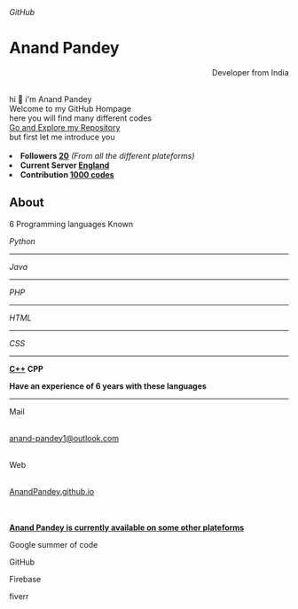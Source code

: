 <html>
    <head>
    <body>
        <div class="container">
            <i class="fa-brands fa-github">GitHub</i>
            <br>
            <h1><b>Anand Pandey</b></h1>
            <p style="text-align:right; color:;">Developer from India</p>
            <br>
            <l>hi 👋 i'm Anand Pandey<br>Welcome to my GitHub Hompage<br> here you will find many different codes <br><u>Go and Explore my Repository</u></br>but first let me introduce you</l>
            <br>
        </div>
        <br>
        <div class="follow">
            <li><b>Followers <U>20</U></b><i>  (From all the different plateforms)</i></li>
            <li><b>Current Server <u>England</u></b></li>
            <li><b>Contribution <u>1000 codes</u></b></li>
        </div>
        <div class="about">
            <h2><i class="fa-solid fa-question fa-fade"></i><b> About</b>
            </h2>
            <p> 6 Programming languages Known</p>
            <div class="lang">
                <i class="fa-brands fa-python"> Python</i>
                <br>
                <hr>
                <i class="fa-brands fa-java"> Java</i>
                <br>
                <hr>
                <i class="fa-brands fa-php"> PHP</i>
                <br>
                <hr>
                <i class="fa-brands fa-html5"> HTML</i>
                <br>
                <hr>
                <i class="fa-brands fa-css3-alt"> CSS</i>
                <hr>
                <p><B><u>C++</u> CPP</B></p>
            </div>
            <p><b>Have an experience of 6 years with these languages</b></p>
        </div>
        <hr>
        <div class="ref">
            <p>Mail</p>
            <br>
            <i class="fa-solid fa-envelope"></i>
            <a href="mailto:anand-pandey1@outlook.com">  anand-pandey1@outlook.com</a>
            <br>
            <br>
            <p>Web</p>
            <br>
            <i class="fa-solid fa-envelope"></i>
            <a href="https://anandpandey455.github.io/AnandPandey.github.io-/">  AnandPandey.github.io</a>
        </div>
        <br>
        <br>
        <div class="tell">
            <p><b><u>Anand Pandey is currently available on some other plateforms</u></b></p>
            <p>Google summer of code</p>
            <p>GitHub</p>
            <p>Firebase</p>
            <p>fiverr</p>
        
        
    
</html>
